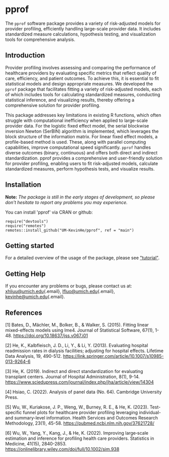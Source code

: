 # pprof

The `pprof` software package provides a variety of risk-adjusted models for provider profiling, efficiently handling large-scale provider data. It includes standardized measure calculations, hypothesis testing, and visualization tools for comprehensive analysis.

## Introduction
                                                                                                                                                                                                                                                                                                                                                                
Provider profiling involves assessing and comparing the performance of healthcare providers by evaluating specific metrics that reflect quality of care, efficiency, and patient outcomes. To achieve this, it is essential to fit statistical models and design appropriate measures. 
We developed the `pprof` package that facilitates fitting a variety of risk-adjusted models, each of which includes tools for calculating standardized measures, conducting statistical inference, and visualizing results, thereby offering a comprehensive solution for provider profiling.

This package addresses key limitations in existing R functions, which often struggle with computational inefficiency when applied to large-scale provider data. 
For the logistic fixed effect model, the serial blockwise inversion Newton (SerBIN) algorithm is implemented, which leverages the block structure of the information matrix. 
For linear fixed effect models, a profile-based method is used. 
These, along with parallel computing capabilities, improve computational speed significantly. 
`pprof` handles diverse outcomes (binary, continuous) and offers both direct and indirect standardization.
pprof provides a comprehensive and user-friendly solution for provider profiling, enabling users to fit risk-adjusted models, calculate standardized measures, perform hypothesis tests, and visualize results.

## Installation

**Note:** *The package is still in the early stages of development, so please don't hesitate to report any problems you may experience.* 

You can install 'pprof' via CRAN or github:

    require("devtools")
    require("remotes")
    remotes::install_github("UM-KevinHe/pprof", ref = "main")


## Getting started
For a detailed overview of the usage of the package, please see ["tutorial"](https://um-kevinhe.github.io/pprof/articles/pprof.html).

## Getting Help
If you encounter any problems or bugs, please contact us at: [xhliuu\@umich.edu](mailto:xhliuu@umich.edu){.email}, [lfluo\@umich.edu](mailto:lfluo@umich.edu){.email}, [kevinhe\@umich.edu](mailto:kevinhe@umich.edu){.email}.

## References
\[1\] Bates, D., Mächler, M., Bolker, B., & Walker, S. (2015). Fitting linear mixed-effects models using lme4. Journal of Statistical Software, 67(1), 1-48. https://doi.org/10.18637/jss.v067.i01

\[2\] He, K., Kalbfleisch, J. D., Li, Y., & Li, Y. (2013). Evaluating hospital readmission rates in dialysis facilities; adjusting for hospital effects. Lifetime Data Analysis, 19, 490-512. https://link.springer.com/article/10.1007/s10985-013-9264-6

\[3\] He, K. (2019). Indirect and direct standardization for evaluating transplant centers. Journal of Hospital Administration, 8(1), 9-14. https://www.sciedupress.com/journal/index.php/jha/article/view/14304

\[4\] Hsiao, C. (2022). Analysis of panel data (No. 64). Cambridge University Press.

\[5\] Wu, W., Kuriakose, J. P., Weng, W., Burney, R. E., & He, K. (2023). Test-specific funnel plots for healthcare provider profiling leveraging individual- and summary-level information. Health Services and Outcomes Research Methodology, 23(1), 45-58. https://pubmed.ncbi.nlm.nih.gov/37621728/

\[6\] Wu, W., Yang, Y., Kang, J., & He, K. (2022). Improving large‐scale estimation and inference for profiling health care providers. Statistics in Medicine, 41(15), 2840-2853. https://onlinelibrary.wiley.com/doi/full/10.1002/sim.938
